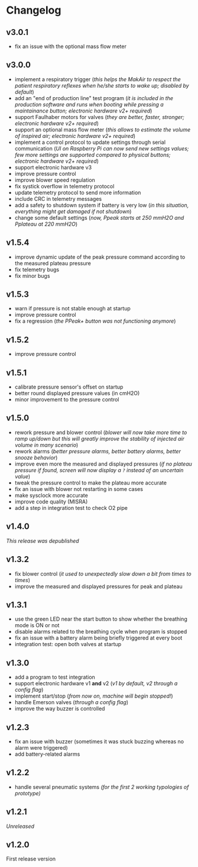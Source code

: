 # Changelog

## v3.0.1

- fix an issue with the optional mass flow meter

## v3.0.0

- implement a respiratory trigger
  (_this helps the MakAir to respect the patient respiratory reflexes when he/she starts to wake up; disabled by default_)
- add an "end of production line" test program
  (_it is included in the production software and runs when booting while pressing a maintainance button; electronic hardware v2+ required_)
- support Faulhaber motors for valves
  (_they are better, faster, stronger; electronic hardware v2+ required_)
- support an optional mass flow meter
  (_this allows to estimate the volume of inspired air; electronic hardware v2+ required_)
- implement a control protocol to update settings through serial communication
  (_UI on Raspberry Pi can now send new settings values; few more settings are supported compared to physical buttons; electronic hardware v2+ required_)
- support electronic hardware v3
- improve pressure control
- improve blower speed regulation
- fix systick overflow in telemetry protocol
- update telemetry protocol to send more information
- include CRC in telemetry messages
- add a safety to shutdown system if battery is very low
  (_in this situation, everything might get damaged if not shutdown_)
- change some default settings
  (_now, Ppeak starts at 250 mmH2O and Pplateau at 220 mmH2O_)

## v1.5.4

- improve dynamic update of the peak pressure command according to the measured plateau pressure
- fix telemetry bugs
- fix minor bugs

## v1.5.3

- warn if pressure is not stable enough at startup
- improve pressure control
- fix a regression
  (_the PPeak+ button was not functioning anymore_)

## v1.5.2

- improve pressure control

## v1.5.1

- calibrate pressure sensor's offset on startup
- better round displayed pressure values (in cmH2O)
- minor improvement to the pressure control

## v1.5.0

- rework pressure and blower control
  (_blower will now take more time to ramp up/down but this will greatly improve the stability of injected air volume in many scenario_)
- rework alarms
  (_better pressure alarms, better battery alarms, better snooze behavior_)
- improve even more the measured and displayed pressures
  (_if no plateau pressure if found, screen will now display a `?` instead of an uncertain value_)
- tweak the pressure control to make the plateau more accurate
- fix an issue with blower not restarting in some cases
- make sysclock more accurate
- improve code quality (MISRA)
- add a step in integration test to check O2 pipe

## v1.4.0

_This release was depublished_

## v1.3.2

- fix blower control
  (_it used to unexpectedly slow down a bit from times to times_)
- improve the measured and displayed pressures for peak and plateau

## v1.3.1

- use the green LED near the start button to show whether the breathing mode is ON or not
- disable alarms related to the breathing cycle when program is stopped
- fix an issue with a battery alarm being briefly triggered at every boot
- integration test: open both valves at startup

## v1.3.0

- add a program to test integration
- support electronic hardware v1 **and** v2
  (_v1 by default, v2 through a config flag_)
- implement start/stop
  (_from now on, machine will begin stopped!_)
- handle Emerson valves
  (_through a config flag_)
- improve the way buzzer is controlled

## v1.2.3

- fix an issue with buzzer (sometimes it was stuck buzzing whereas no alarm were triggered)
- add battery-related alarms

## v1.2.2

- handle several pneumatic systems
  _(for the first 2 working typologies of prototype)_

## v1.2.1

_Unreleased_

## v1.2.0

First release version
